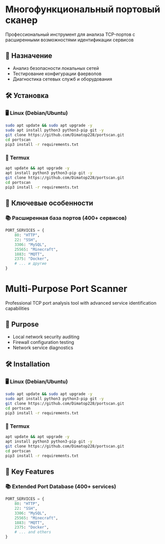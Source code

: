 # Многофункциональный портовый сканер


Профессиональный инструмент для анализа TCP-портов с расширенными возможностями идентификации сервисов

## 📌 Назначение
- Анализ безопасности локальных сетей
- Тестирование конфигурации фаерволов
- Диагностика сетевых служб и оборудования
  
## 🛠️ Установка

### 🖥️ Linux (Debian/Ubuntu)
```bash
sudo apt update && sudo apt upgrade -y
sudo apt install python3 python3-pip git -y
git clone https://github.com/Dimatop228/portscan.git
cd portscan
pip3 install -r requirements.txt
```
### 📱 Termux
```bash
apt update && apt upgrade -y
apt install python3 python3-pip git -y
git clone https://github.com/Dimatop228/portscan.git
cd portscan
pip3 install -r requirements.txt
```
## 🚀 Ключевые особенности

### 📚 Расширенная база портов (400+ сервисов)
```python
PORT_SERVICES = {
    80: "HTTP",
    22: "SSH",
    3306: "MySQL",
    25565: "Minecraft",
    1883: "MQTT",
    2375: "Docker",
    # ... и другие
}
```
# Multi-Purpose Port Scanner


Professional TCP port analysis tool with advanced service identification capabilities

## 📌 Purpose
- Local network security auditing
- Firewall configuration testing
- Network service diagnostics

## 🛠️ Installation

### 🖥️ Linux (Debian/Ubuntu)
```bash
sudo apt update && sudo apt upgrade -y
sudo apt install python3 python3-pip git -y
git clone https://github.com/Dimatop228/portscan.git
cd portscan
pip3 install -r requirements.txt
```
### 📱 Termux
```bash
apt update && apt upgrade -y
apt install python3 python3-pip git -y
git clone https://github.com/Dimatop228/portscan.git
cd portscan
pip3 install -r requirements.txt
```

## 🚀 Key Features

### 📚 Extended Port Database (400+ services)
```python
PORT_SERVICES = {
    80: "HTTP",
    22: "SSH",
    3306: "MySQL",
    25565: "Minecraft",
    1883: "MQTT",
    2375: "Docker",
    # ... and others
}
```
